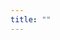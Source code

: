 ```yaml
---
title: ""
---
```


<script>
	location.replace("https://marketplace.visualstudio.com/items?itemName=Dart-Code.dart-code");
</script>
